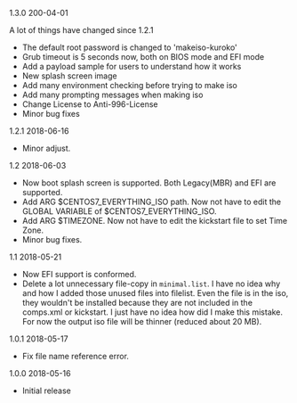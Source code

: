 1.3.0 200-04-01

A lot of things have changed since 1.2.1

- The default root password is changed to 'makeiso-kuroko'
- Grub timeout is 5 seconds now, both on BIOS mode and EFI mode
- Add a payload sample for users to understand how it works
- New splash screen image
- Add many environment checking before trying to make iso
- Add many prompting messages when making iso
- Change License to Anti-996-License
- Minor bug fixes

1.2.1  2018-06-16

- Minor adjust.

1.2 2018-06-03

- Now boot splash screen is supported. Both Legacy(MBR) and EFI are supported.
- Add ARG $CENTOS7_EVERYTHING_ISO path. Now not have to edit the GLOBAL VARIABLE of $CENTOS7_EVERYTHING_ISO.
- Add ARG $TIMEZONE. Now not have to edit the kickstart file to set Time Zone.
- Minor bug fixes.

1.1 2018-05-21

- Now EFI support is conformed.
- Delete a lot unnecessary file-copy in `minimal.list`. I have no idea why and how I added those unused files into filelist. Even the file is in the iso, they wouldn't be installed because they are not included in the comps.xml or kickstart. I just have no idea how did I make this mistake. For now the output iso file will be thinner (reduced about 20 MB).

1.0.1 2018-05-17

- Fix file name reference error.

1.0.0 2018-05-16

- Initial release
